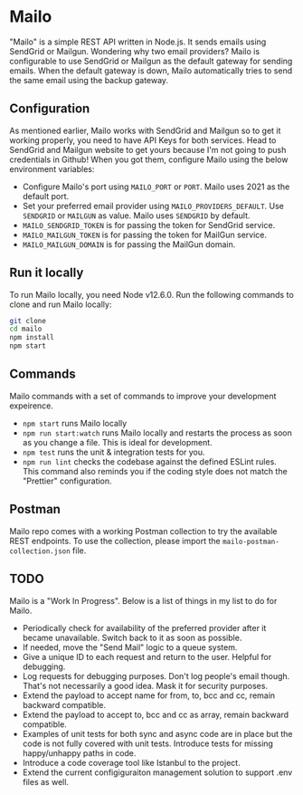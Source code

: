 # Mailo

"Mailo" is a simple REST API written in Node.js. It sends emails using SendGrid or Mailgun. Wondering why two email providers? Mailo is configurable to use SendGrid or Mailgun as the default gateway for sending emails. When the default gateway is down, Mailo automatically tries to send the same email using the backup gateway.



## Configuration

As mentioned earlier, Mailo works with SendGrid and Mailgun so to get it working properly, you need to have API Keys for both services. Head to SendGrid and Mailgun website to get yours because I'm not going to push credentials in Github! When you got them, configure Mailo using the below environment variables:

* Configure Mailo's port using `MAILO_PORT` or `PORT`. Mailo uses 2021 as the default port.
* Set your preferred email provider using `MAILO_PROVIDERS_DEFAULT`. Use `SENDGRID` or `MAILGUN` as value. Mailo uses `SENDGRID` by default.
* `MAILO_SENDGRID_TOKEN` is for passing the token for SendGrid service.
* `MAILO_MAILGUN_TOKEN` is for passing the token for MailGun service.
* `MAILO_MAILGUN_DOMAIN` is for passing the MailGun domain.



## Run it locally

To run Mailo locally, you need Node v12.6.0. Run the following commands to clone and run Mailo locally:

```bash
git clone
cd mailo
npm install
npm start
```



## Commands

Mailo commands with a set of commands to improve your development expeirence.

* `npm start` runs Mailo locally
* `npm run start:watch` runs Mailo locally and restarts the process as soon as you change a file. This is ideal for development.
* `npm test` runs the unit & integration tests for you.
* `npm run lint` checks the codebase against the defined ESLint rules. This command also reminds you if the coding style does not match the "Prettier" configuration.



## Postman

Mailo repo comes with a working Postman collection to try the available REST endpoints. To use the collection, please import the `mailo-postman-collection.json` file.



## TODO

Mailo is a "Work In Progress". Below is a list of things in my list to do for Mailo.

* Periodically check for availability of the preferred provider after it became unavailable. Switch back to it as soon as possible.
* If needed, move the "Send Mail" logic to a queue system.
* Give a unique ID to each request and return to the user. Helpful for debugging.
* Log requests for debugging purposes. Don't log people's email though. That's not necessarily a good idea. Mask it for security purposes.
*  Extend the payload to accept name for from, to, bcc and cc, remain backward compatible.
* Extend the payload to accept to, bcc and cc as array, remain backward compatible.
* Examples of unit tests for both sync and async code are in place but the code is not fully covered with unit tests. Introduce tests for missing happy/unhappy paths in code.
* Introduce a code coverage tool like Istanbul to the project.
* Extend the current configiguraiton management solution to support .env files as well.
